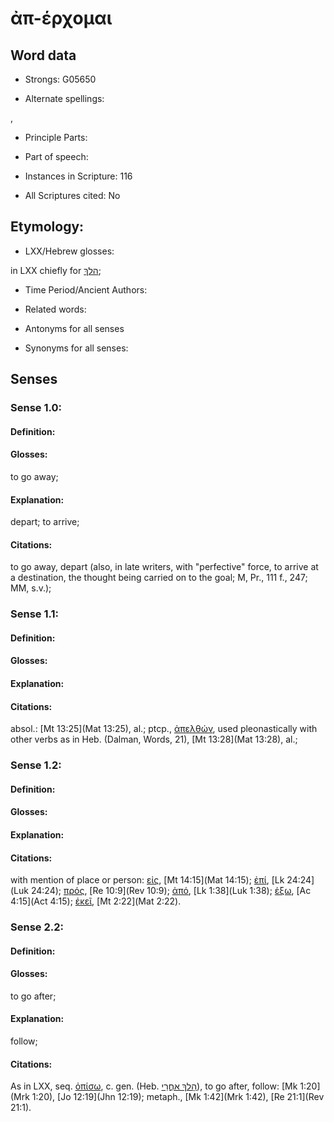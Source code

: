 # ἀπ-έρχομαι

<!-- Status: S2=NeedsEdits -->
<!-- Lexica used for edits:   -->

## Word data

* Strongs: G05650

* Alternate spellings:

,

* Principle Parts: 


* Part of speech: 


* Instances in Scripture: 116

* All Scriptures cited: No

## Etymology: 


* LXX/Hebrew glosses: 

in LXX chiefly for [הלךְ](//en-uhl/H1980);

* Time Period/Ancient Authors: 


* Related words: 

* Antonyms for all senses

* Synonyms for all senses: 


## Senses 


### Sense  1.0: 

#### Definition: 

#### Glosses: 

to go away; 

#### Explanation: 

depart; 
to arrive; 

#### Citations: 

to go away, depart (also, in late writers, with "perfective" force, to arrive at a destination, the    thought being carried on to the goal; M, Pr., 111 f., 247; MM, s.v.);

### Sense  1.1: 

#### Definition: 


#### Glosses:



#### Explanation:



#### Citations: 

absol.: [Mt 13:25](Mat 13:25), al.; ptcp., [ἀπελθών](), used pleonastically with other verbs as in Heb. (Dalman, Words, 21), [Mt 13:28](Mat 13:28), al.;

### Sense  1.2: 

#### Definition: 


#### Glosses:



#### Explanation:



#### Citations: 

with mention of place or person: [εἰς](), [Mt 14:15](Mat 14:15); [ἐπί](), [Lk 24:24](Luk 24:24); [πρός](), [Re 10:9](Rev 10:9); [ἀπό](), [Lk 1:38](Luk 1:38); [ἐξω](), [Ac 4:15](Act 4:15); [ἐκεῖ](), [Mt 2:22](Mat 2:22).

### Sense  2.2: 

#### Definition: 

#### Glosses: 

to go after; 

#### Explanation: 

follow; 

#### Citations: 

As in LXX, seq. [ὀπίσω](), c. gen. (Heb. [הָלַךְ אַחֲרֵי](//en-uhl/H1980)), to go after, follow: [Mk 1:20](Mrk 1:20), [Jo 12:19](Jhn 12:19); metaph., [Mk 1:42](Mrk 1:42), [Re 21:1](Rev 21:1).
